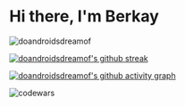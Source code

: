 <h1>Hi there, I'm Berkay</h1>


<p align="left">
</p>

<p><img align="center" src="https://github-readme-stats.vercel.app/api/top-langs?username=doandroidsdreamof&show_icons=true&locale=en&layout=compact" alt="doandroidsdreamof" /></p>

[![doandroidsdreamof's github streak](https://github-readme-streak-stats.herokuapp.com/?user=doandroidsdreamof&theme=blue-green)](https://github.com/doandroidsdreamof/github-readme-streak-stats)


[![doandroidsdreamof's github activity graph](https://activity-graph.herokuapp.com/graph?username=doandroidsdreamof&custom_title=This%20is%20a%20title&hide_border=true&theme=react-dark)](https://github.com/ashutosh00710/github-readme-activity-graph)

<p><img align="center" src="https://www.codewars.com/users/doandroidsdreamof/badges/large" alt="codewars" /></p>


